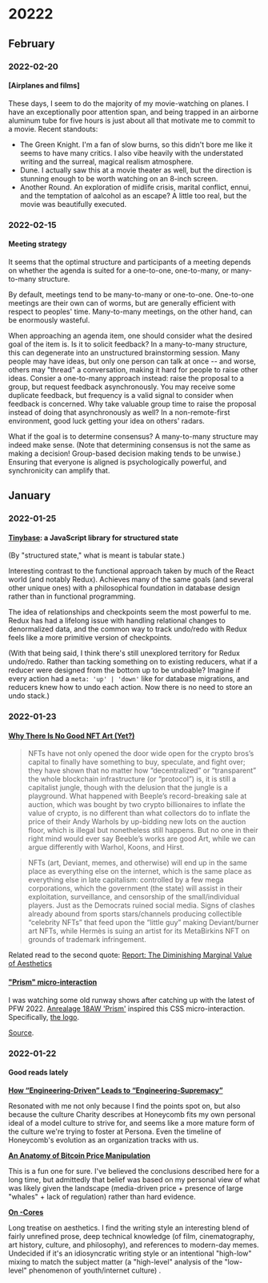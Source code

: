 # 20222

## February

### 2022-02-20

#### [Airplanes and films]

These days, I seem to do the majority of my movie-watching on planes. I have an exceptionally poor attention span, and being trapped in an airborne aluminum tube for five hours is just about all that motivate me to commit to a movie. Recent standouts:

- The Green Knight. I'm a fan of slow burns, so this didn't bore me like it seems to have many critics. I also vibe heavily with the understated writing and the surreal, magical realism atmosphere.
- Dune. I actually saw this at a movie theater as well, but the direction is stunning enough to be worth watching on an 8-inch screen.
- Another Round. An exploration of midlife crisis, marital conflict, ennui, and the temptation of aalcohol as an escape? A little too real, but the movie was beautifully executed.

### 2022-02-15

#### Meeting strategy

It seems that the optimal structure and participants of a meeting depends on whether the agenda is suited for a one-to-one, one-to-many, or many-to-many structure.

By default, meetings tend to be many-to-many or one-to-one. One-to-one meetings are their own can of worms, but are generally efficient with respect to peoples' time. Many-to-many meetings, on the other hand, can be enormously wasteful.

When approaching an agenda item, one should consider what the desired goal of the item is. Is it to solicit feedback? In a many-to-many structure, this can degenerate into an unstructured brainstorming session. Many people may have ideas, but only one person can talk at once -- and worse, others may "thread" a conversation, making it hard for people to raise other ideas. Consier a one-to-many approach instead: raise the proposal to a group, but request feedback asynchronously. You may receive some duplicate feedback, but frequency is a valid signal to consider when feedback is concerned. Why take valuable group time to raise the proposal instead of doing that asynchronously as well? In a non-remote-first environment, good luck getting your idea on others' radars.

What if the goal is to determine consensus? A many-to-many structure may indeed make sense. (Note that determining consensus is not the same as making a decision! Group-based decision making tends to be unwise.) Ensuring that everyone is aligned is psychologically powerful, and synchronicity can amplify that.

## January

### 2022-01-25

#### [Tinybase](https://tinybase.org/api/checkpoints/interfaces/checkpoints/checkpoints/): a JavaScript library for structured state

(By "structured state," what is meant is tabular state.)

Interesting contrast to the functional approach taken by much of the React world (and notably Redux). Achieves many of the same goals (and several other unique ones) with a philosophical foundation in database design rather than in functional programming.

The idea of relationships and checkpoints seem the most powerful to me. Redux has had a lifelong issue with handling relational changes to denormalized data, and the common way to track undo/redo with Redux feels like a more primitive version of checkpoints.

(With that being said, I think there's still unexplored territory for Redux undo/redo. Rather than tacking something on to existing reducers, what if a reducer were designed from the bottom up to be undoable? Imagine if every action had a `meta: 'up' | 'down'` like for database migrations, and reducers knew how to undo each action. Now there is no need to store an undo stack.)

### 2022-01-23

#### [Why There Is No Good NFT Art (Yet?)](https://caesuramag.org/posts/laurie-rojas-why-no-good-nft-yet)

> NFTs have not only opened the door wide open for the crypto bros’s capital to finally have something to buy, speculate, and fight over; they have shown that no matter how “decentralized” or “transparent” the whole blockchain infrastructure (or “protocol”) is, it is still a capitalist jungle, though with the delusion that the jungle is a playground. What happened with Beeple’s record-breaking sale at auction, which was bought by two crypto billionaires to inflate the value of crypto, is no different than what collectors do to inflate the price of their Andy Warhols by up-bidding new lots on the auction floor, which is illegal but nonetheless still happens. But no one in their right mind would ever say Beeble’s works are good Art, while we can argue differently with Warhol, Koons, and Hirst.

> NFTs (art, Deviant, memes, and otherwise) will end up in the same place as everything else on the internet, which is the same place as everything else in late capitalism: controlled by a few mega corporations, which the government (the state) will assist in their exploitation, surveillance, and censorship of the small/individual players. Just as the Democrats ruined social media. Signs of clashes already abound from sports stars/channels producing collectible “celebrity NFTs” that feed upon the “little guy” making Deviant/burner art NFTs, while Hermès is suing an artist for its MetaBirkins NFT on grounds of trademark infringement.

Related read to the second quote: [Report: The Diminishing Marginal Value of Aesthetics](https://subpixel.space/entries/diminishing-marginal-aesthetic-value/)

#### ["Prism" micro-interaction](https://h2hhn.csb.app/)

I was watching some old runway shows after catching up with the latest of PFW 2022. [Anrealage 18AW 'Prism'](https://www.youtube.com/watch?v=VNmXyyN5KQc) inspired this CSS micro-interaction. Specifically, [the logo](https://i.imgur.com/IrF2m9K.png).

[Source](https://codesandbox.io/s/anrealage-button-h2hhn).

### 2022-01-22

#### Good reads lately

[**How “Engineering-Driven” Leads to “Engineering-Supremacy”**](https://charity.wtf/2022/01/20/how-engineering-driven-leads-to-engineering-supremacy/)

Resonated with me not only because I find the points spot on, but also because the culture Charity describes at Honeycomb fits my own personal ideal of a model culture to strive for, and seems like a more mature form of the culture we're trying to foster at Persona. Even the timeline of Honeycomb's evolution as an organization tracks with us.

[**An Anatomy of Bitcoin Price Manipulation**](https://www.singlelunch.com/2022/01/09/an-anatomy-of-bitcoin-price-manipulation/)

This is a fun one for sure. I've believed the conclusions described here for a long time, but admittedly that belief was based on my personal view of what was likely given the landscape (media-driven price + presence of large "whales" + lack of regulation) rather than hard evidence.

[**On -Cores**](https://docs.google.com/document/d/13-qLZzgENG8Rbacf68agh0XC7a1YVgHInGJ2oMQsbFY/)

Long treatise on aesthetics. I find the writing style an interesting blend of fairly unrefined prose, deep technical knowledge (of film, cinematography, art history, culture, and philosophy), and references to modern-day memes. Undecided if it's an idiosyncratic writing style or an intentional "high-low" mixing to match the subject matter (a "high-level" analysis of the "low-level" phenomenon of youth/internet culture) .

